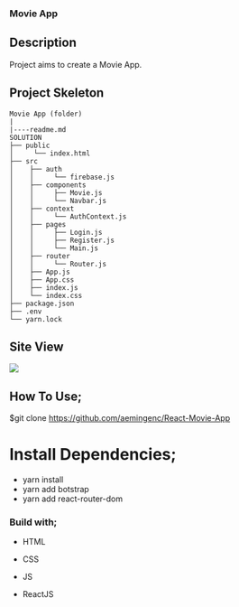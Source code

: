 ### Movie App 

## Description

Project aims to create a Movie App.



## Project Skeleton

```
Movie App (folder)
|
|----readme.md        
SOLUTION
├── public
│     └── index.html
├── src
│    ├── auth
│    │     └── firebase.js
│    ├── components
│    │     ├── Movie.js
│    │     └── Navbar.js
│    ├── context
│    │     └── AuthContext.js
│    ├── pages
│    │     ├── Login.js
│    │     ├── Register.js
│    │     └── Main.js
│    ├── router
│    │     └── Router.js
│    ├── App.js
│    ├── App.css
│    ├── index.js
│    └── index.css
├── package.json
├── .env
└── yarn.lock
```
## Site View
![](movie-app.gif)

## How To Use;
$git clone https://github.com/aemingenc/React-Movie-App


# Install Dependencies;
- yarn install
- yarn add botstrap
- yarn add react-router-dom




### Build with;

- HTML

- CSS

- JS

- ReactJS
